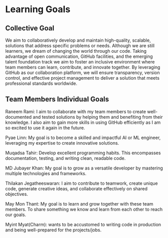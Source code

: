 # Learning Goals

## Collective Goal

We aim to collaboratively develop and maintain high-quality, scalable, solutions
that address specific problems or needs. Although we are still learners,
we dream
of changing the world through our code. Taking advantage of open communication,
GitHub facilities, and the emerging talent foundation track we aim to foster an
inclusive environment where team members can learn, contribute, and innovate
together.
By leveraging GitHub as our collaboration platform, we will ensure transparency,
version control, and effective project management to deliver a solution that meets
professional standards worldwide.

## Team Members Individual Goals

Raneem Rami: I aim to collaborate with my team members to create well-documented
and tested solutions by helping them and benefiting from their knowledge. I also
aim to gain more skills in using GitHub efficiently as I am so excited to use it
again in the future.

Pyae Linn: My goal is to become a skilled and impactful AI or ML engineer,
leveraging my expertise to create innovative solutions.

Muqadsa Tahir: Develop excellent programming habits. This encompasses
documentation, testing, and writing clean, readable code.

MD Jubayer Khan: My goal is to grow as a versatile developer
by mastering multiple technologies and frameworks.

Thilakan Jegatheeswaran: I aim to contribute to teamwork,
create unique code, generate creative ideas,
and collaborate effectively on shared objectives.

May Mon Thant: My goal is to learn and grow together with
these team members. To share something we know and
learn from each other to reach our goals.

Myint Myat(Charm): wants to be accustomed to
writing code in production and being well-prepared
for the projects/jobs.
